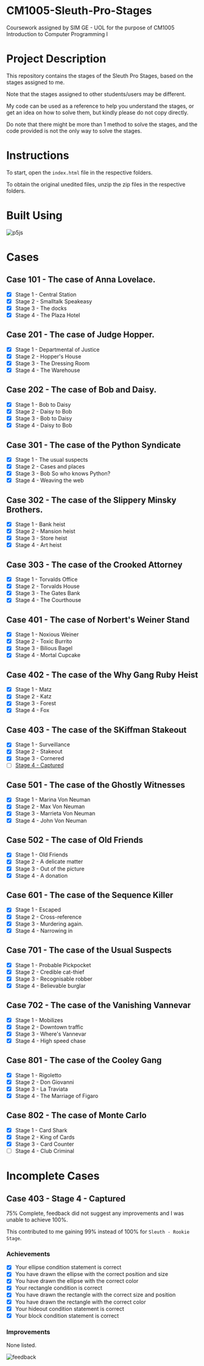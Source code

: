 # CM1005-Sleuth-Pro-Stages
Coursework assigned by SIM GE - UOL for the purpose of CM1005 Introduction to Computer Programming I

# Project Description
This repository contains the stages of the Sleuth Pro Stages, based on the stages assigned to me.

Note that the stages assigned to other students/users may be different. 

My code can be used as a reference to help you understand the stages, or get an idea on how to solve them, but kindly please do not copy directly. 

Do note that there might be more than 1 method to solve the stages, and the code provided is not the only way to solve the stages. 

# Instructions
To start, open the `index.html` file in the respective folders.

To obtain the original unedited files, unzip the zip files in the respective folders.

# Built Using
![p5js](https://img.shields.io/badge/p5.js-ED225D?style=for-the-badge&logo=p5.js&logoColor=FFFFFF)

# Cases
## Case 101 - The case of Anna Lovelace.
- [x] Stage 1 - Central Station
- [x] Stage 2 - Smalltalk Speakeasy
- [x] Stage 3 - The docks
- [x] Stage 4 - The Plaza Hotel

## Case 201 - The case of Judge Hopper.
- [x] Stage 1 - Departmental of Justice
- [x] Stage 2 - Hopper's House
- [x] Stage 3 - The Dressing Room
- [x] Stage 4 - The Warehouse

## Case 202 - The case of Bob and Daisy.
- [x] Stage 1 - Bob to Daisy
- [x] Stage 2 - Daisy to Bob
- [x] Stage 3 - Bob to Daisy
- [x] Stage 4 - Daisy to Bob

## Case 301 - The case of the Python Syndicate
- [x] Stage 1 - The usual suspects
- [x] Stage 2 - Cases and places
- [x] Stage 3 - Bob So who knows Python?
- [x] Stage 4 - Weaving the web

## Case 302 - The case of the Slippery Minsky Brothers.
- [x] Stage 1 - Bank heist
- [x] Stage 2 - Mansion heist
- [x] Stage 3 - Store heist
- [x] Stage 4 - Art heist

## Case 303 - The case of the Crooked Attorney
- [x] Stage 1 - Torvalds Office
- [x] Stage 2 - Torvalds House
- [x] Stage 3 - The Gates Bank
- [x] Stage 4 - The Courthouse

## Case 401 - The case of Norbert's Weiner Stand
- [x] Stage 1 - Noxious Weiner
- [x] Stage 2 - Toxic Burrito
- [x] Stage 3 - Bilious Bagel
- [x] Stage 4 - Mortal Cupcake

## Case 402 - The case of the Why Gang Ruby Heist
- [x] Stage 1 - Matz
- [x] Stage 2 - Katz
- [x] Stage 3 - Forest
- [x] Stage 4 - Fox

## Case 403 - The case of the SKiffman Stakeout
- [x] Stage 1 - Surveillance
- [x] Stage 2 - Stakeout
- [x] Stage 3 - Cornered
- [ ] <a href="#case-403---stage-4---captured">Stage 4 - Captured</a>

## Case 501 - The case of the Ghostly Witnesses
- [x] Stage 1 - Marina Von Neuman
- [x] Stage 2 - Max Von Neuman
- [x] Stage 3 - Marrieta Von Neuman
- [x] Stage 4 - John Von Neuman

## Case 502 - The case of Old Friends
- [x] Stage 1 - Old Friends
- [x] Stage 2 - A delicate matter
- [x] Stage 3 - Out of the picture
- [x] Stage 4 - A donation

## Case 601 - The case of the Sequence Killer
- [x] Stage 1 - Escaped
- [x] Stage 2 - Cross-reference
- [x] Stage 3 - Murdering again.
- [x] Stage 4 - Narrowing in

## Case 701 - The case of the Usual Suspects
- [x] Stage 1 - Probable Pickpocket
- [x] Stage 2 - Credible cat-thief
- [x] Stage 3 - Recognisable robber
- [x] Stage 4 - Believable burglar

## Case 702 - The case of the Vanishing Vannevar
- [x] Stage 1 - Mobilizes
- [x] Stage 2 - Downtown traffic
- [x] Stage 3 - Where's Vannevar
- [x] Stage 4 - High speed chase

## Case 801 - The case of the Cooley Gang
- [x] Stage 1 - Rigoletto
- [x] Stage 2 - Don Giovanni
- [x] Stage 3 - La Traviata
- [x] Stage 4 - The Marriage of Figaro

## Case 802 - The case of Monte Carlo
- [x] Stage 1 - Card Shark
- [x] Stage 2 - King of Cards
- [x] Stage 3 - Card Counter
- [ ] Stage 4 - Club Criminal

# Incomplete Cases
## Case 403 - Stage 4 - Captured
75% Complete, feedback did not suggest any improvements and I was unable to achieve 100%. 

This contributed to me gaining 99% instead of 100% for `Sleuth - Rookie Stage`.

### Achievements
- [x] Your ellipse condition statement is correct
- [x] You have drawn the ellipse with the correct position and size
- [x] You have drawn the ellipse with the correct color
- [x] Your rectangle condition is correct
- [x] You have drawn the rectangle with the correct size and position
- [x] You have drawn the rectangle with the correct color
- [x] Your hideout condition statement is correct
- [x] Your block condition statement is correct

### Improvements
None listed. 

![feedback](403-3/Feedback.png)